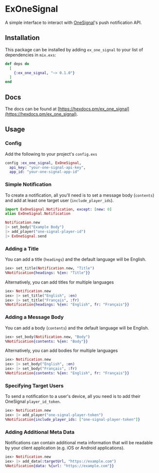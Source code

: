 # ExOneSignal
A simple interface to interact with [OneSignal](https://onesignal.com/)'s push notification API.

## Installation
This package can be installed by adding `ex_one_signal` to your list of
dependencies in `mix.exs`:

```elixir
def deps do
  [
    {:ex_one_signal, "~> 0.1.0"}
  ]
end
```

## Docs
The docs can be found at [https://hexdocs.pm/ex_one_signal](https://hexdocs.pm/ex_one_signal).

## Usage
### Config
Add the following to your project's `config.exs`
``` elixir
config :ex_one_signal, ExOneSignal,
  api_key: "your-one-signal-api-key",
  app_id: "your-one-signal-app-id"
```

### Simple Notification
To create a notification, all you'll need is to set a message body (`contents`)
and add at least one target user (`include_player_ids`).

``` elixir
import ExOneSignal.Notification, except: [new: 0]
alias ExOneSignal.Notification

Notification.new
|> set_body("Example Body")
|> add_player("one-signal-player-id")
|> ExOneSignal.send
```

### Adding a Title
You can add a title (`headings`) and the default language will be English.
``` elixir
iex> set_title(Notification.new, "Title")
%Notification{headings: %{en: "Title"}}
```

Alternatively, you can add titles for multiple languages
``` elixir
iex> Notification.new
iex> |> set_title("English", :en)
iex> |> set_title("Français", :fr)
%Notification{headings: %{en: "English", fr: "Français"}}
```

### Adding a Message Body
You can add a body (`contents`) and the default language will be English.
``` elixir
iex> set_body(Notification.new, "Body")
%Notification{contents: %{en: "Body"}}
```

Alternatively, you can add bodies for multiple languages
``` elixir
iex> Notification.new
iex> |> set_body("English", :en)
iex> |> set_body("Français", :fr)
%Notification{contents: %{en: "English", fr: "Français"}}
```

### Specifying Target Users
To send a notification to a user's device, all you need is to add their OneSignal
`player_id_token`.
``` elixir
iex> Notification.new
iex> |> add_player("one-signal-player-token")
%Notification{include_player_ids: ["one-signal-player-token"]}
```

### Adding Additional Meta Data
Notifications can contain additional meta information that will be readable by
your client application (e.g. iOS or Android applications).

``` elixir
iex> Notification.new
iex> |> add_data(:targetUrl, "https://example.com")
%Notification{data: %{url: "https://example.com"}}
```
